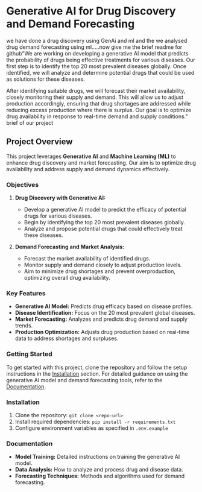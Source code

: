# Generative AI for Drug Discovery and Demand Forecasting

we have done a drug discovery using GenAi and ml and the we analysed drug demand forecasting using ml.....now give me the brief readme for github"We are working on developing a generative AI model that predicts the probability of drugs being effective treatments for various diseases. Our first step is to identify the top 20 most prevalent diseases globally. Once identified, we will analyze and determine potential drugs that could be used as solutions for these diseases.

After identifying suitable drugs, we will forecast their market availability, closely monitoring their supply and demand. This will allow us to adjust production accordingly, ensuring that drug shortages are addressed while reducing excess production where there is surplus. Our goal is to optimize drug availability in response to real-time demand and supply conditions." brief of our project 
## Project Overview

This project leverages **Generative AI** and **Machine Learning (ML)** to enhance drug discovery and market forecasting. Our aim is to optimize drug availability and address supply and demand dynamics effectively.

### Objectives

1. **Drug Discovery with Generative AI:** 
   - Develop a generative AI model to predict the efficacy of potential drugs for various diseases.
   - Begin by identifying the top 20 most prevalent diseases globally.
   - Analyze and propose potential drugs that could effectively treat these diseases.

2. **Demand Forecasting and Market Analysis:**
   - Forecast the market availability of identified drugs.
   - Monitor supply and demand closely to adjust production levels.
   - Aim to minimize drug shortages and prevent overproduction, optimizing overall drug availability.

### Key Features

- **Generative AI Model:** Predicts drug efficacy based on disease profiles.
- **Disease Identification:** Focus on the 20 most prevalent global diseases.
- **Market Forecasting:** Analyzes and predicts drug demand and supply trends.
- **Production Optimization:** Adjusts drug production based on real-time data to address shortages and surpluses.

### Getting Started

To get started with this project, clone the repository and follow the setup instructions in the [Installation](#installation) section. For detailed guidance on using the generative AI model and demand forecasting tools, refer to the [Documentation](#documentation).

### Installation

1. Clone the repository: `git clone <repo-url>`
2. Install required dependencies: `pip install -r requirements.txt`
3. Configure environment variables as specified in `.env.example`

### Documentation

- **Model Training:** Detailed instructions on training the generative AI model.
- **Data Analysis:** How to analyze and process drug and disease data.
- **Forecasting Techniques:** Methods and algorithms used for demand forecasting.






